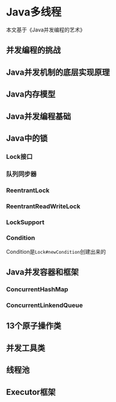 # Java多线程

本文基于《Java并发编程的艺术》

## 并发编程的挑战



## Java并发机制的底层实现原理



## Java内存模型



## Java并发编程基础





## Java中的锁

### Lock接口

### 队列同步器

### ReentrantLock

### ReentrantReadWriteLock

### LockSupport

### Condition

Condition是`Lock#newCondition`创建出来的



## Java并发容器和框架

### ConcurrentHashMap



### ConcurrentLinkendQueue









## 13个原子操作类



## 并发工具类



## 线程池



## Executor框架